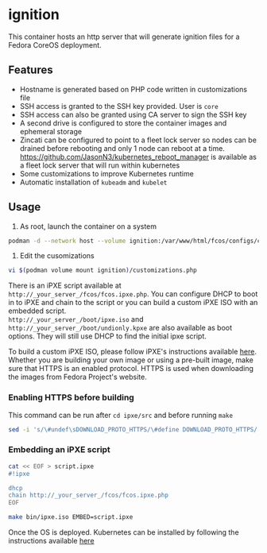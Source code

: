 # ignition
This container hosts an http server that will generate ignition files for a Fedora CoreOS deployment.

## Features
- Hostname is generated based on PHP code written in customizations file
- SSH access is granted to the SSH key provided. User is `core`
- SSH access can also be granted using CA server to sign the SSH key
- A second drive is configured to store the container images and ephemeral storage
- Zincati can be configured to point to a fleet lock server so nodes can be drained before rebooting and only 1 node can reboot at a time. https://github.com/JasonN3/kubernetes_reboot_manager is available as a fleet lock server that will run within kubernetes
- Some customizations to improve Kubernetes runtime
- Automatic installation of `kubeadm` and `kubelet`

## Usage
1. As root, launch the container on a system
```bash
podman -d --network host --volume ignition:/var/www/html/fcos/configs/customizations ghcr.io/jasonn3/ignition:latest
```
1. Edit the cusomizations
```bash
vi $(podman volume mount ignition)/customizations.php
```

There is an iPXE script available at `http://_your_server_/fcos/fcos.ipxe.php`. You can configure DHCP to boot in to iPXE and chain to the script or you can build a custom iPXE ISO with an embedded script.  
`http://_your_server_/boot/ipxe.iso` and `http://_your_server_/boot/undionly.kpxe` are also available as boot options. They will still use DHCP to find the initial ipxe script.  

To build a custom iPXE ISO, please follow iPXE's instructions available [here](https://ipxe.org/download). Whether you are building your own image or using a pre-built image, make sure that HTTPS is an enabled protocol. HTTPS is used when downloading the images from Fedora Project's website.

### Enabling HTTPS before building
This command can be run after `cd ipxe/src` and before running `make`
```bash
sed -i 's/\#undef\sDOWNLOAD_PROTO_HTTPS/\#define DOWNLOAD_PROTO_HTTPS/' config/general.h
```

### Embedding an iPXE script
```bash
cat << EOF > script.ipxe
#!ipxe

dhcp
chain http://_your_server_/fcos/fcos.ipxe.php
EOF

make bin/ipxe.iso EMBED=script.ipxe
```

Once the OS is deployed. Kubernetes can be installed by following the instructions available [here](https://kubernetes.io/docs/setup/production-environment/tools/kubeadm/create-cluster-kubeadm/)